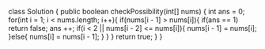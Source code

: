 class Solution {
    public boolean checkPossibility(int[] nums) {
        int ans = 0;
        for(int i = 1; i < nums.length; i++){
            if(nums[i - 1] > nums[i]){
                if(ans == 1) return false;
                ans ++;
                if(i < 2 || nums[i - 2] <= nums[i]){
                    nums[i - 1] = nums[i];
                }else{
                    nums[i] = nums[i - 1];
                }
            }
        }
        return true;
    }
}